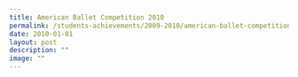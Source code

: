 ```yaml
---
title: American Ballet Competition 2010
permalink: /students-achievements/2009-2010/american-ballet-competition-2010/
date: 2010-01-01
layout: post
description: ""
image: ""
---
```

